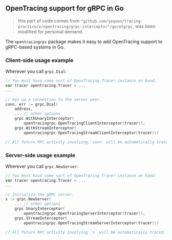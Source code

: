 ## OpenTracing support for gRPC in Go

>
> this part of code comes from `"github.com/yeqown/tracing-practice/x/opentracing/grpc-interceptor"/go/otgrpc`, was been modified for personal demand.
>

The `opentracingrpc` package makes it easy to add OpenTracing support to gRPC-based
systems in Go.

### Client-side usage example

Wherever you call `grpc.Dial`:

```go
// You must have some sort of OpenTracing Tracer instance on hand.
var tracer opentracing.Tracer = ...
...

// Set up a connection to the server peer.
conn, err := grpc.Dial(
    address,
    ... // other options
    grpc.WithUnaryInterceptor(
        opentracingrpc.OpenTracingClientInterceptor(tracer)),
    grpc.WithStreamInterceptor(
        opentracingrpc.OpenTracingStreamClientInterceptor(tracer)))

// All future RPC activity involving `conn` will be automatically traced.
```

### Server-side usage example

Wherever you call `grpc.NewServer`:

```go
// You must have some sort of OpenTracing Tracer instance on hand.
var tracer opentracing.Tracer = ...
...

// Initialize the gRPC server.
s := grpc.NewServer(
    ... // other options
    grpc.UnaryInterceptor(
        opentracingrpc.OpenTracingServerInterceptor(tracer)),
    grpc.StreamInterceptor(
        opentracingrpc.OpenTracingStreamServerInterceptor(tracer)))

// All future RPC activity involving `s` will be automatically traced.
```

